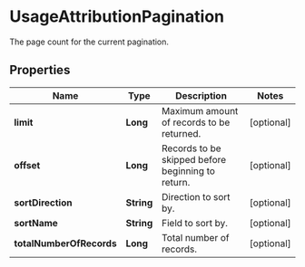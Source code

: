 

# UsageAttributionPagination

The page count for the current pagination.

## Properties

Name | Type | Description | Notes
------------ | ------------- | ------------- | -------------
**limit** | **Long** | Maximum amount of records to be returned. |  [optional]
**offset** | **Long** | Records to be skipped before beginning to return. |  [optional]
**sortDirection** | **String** | Direction to sort by. |  [optional]
**sortName** | **String** | Field to sort by. |  [optional]
**totalNumberOfRecords** | **Long** | Total number of records. |  [optional]




